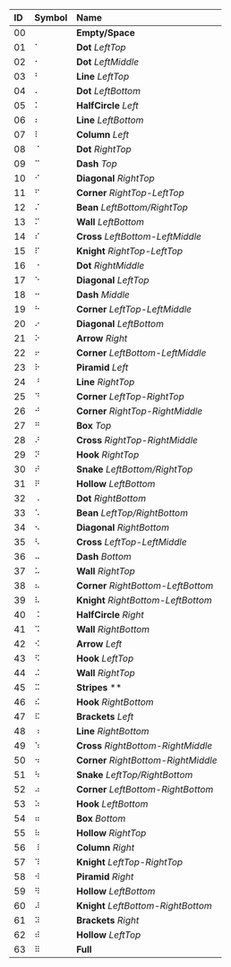 | ID | Symbol | Name                                 |
| :- | :--    | :---                                 |
| 00 | `⠀`    | **Empty/Space**                      |
| 01 | `⠁`    | **Dot** *LeftTop*                    |
| 02 | `⠂`    | **Dot** *LeftMiddle*                 |
| 03 | `⠃`    | **Line** *LeftTop*                   |
| 04 | `⠄`    | **Dot** *LeftBottom*                 |
| 05 | `⠅`    | **HalfCircle** *Left*                |
| 06 | `⠆`    | **Line** *LeftBottom*                |
| 07 | `⠇`    | **Column** *Left*                    |
| 08 | `⠈`    | **Dot** *RightTop*                   |
| 09 | `⠉`    | **Dash** *Top*                       |
| 10 | `⠊`    | **Diagonal** *RightTop*              |
| 11 | `⠋`    | **Corner** *RightTop-LeftTop*        |
| 12 | `⠌`    | **Bean** *LeftBottom/RightTop*       |
| 13 | `⠍`    | **Wall** *LeftBottom*                |
| 14 | `⠎`    | **Cross** *LeftBottom-LeftMiddle*    |
| 15 | `⠏`    | **Knight** *RightTop-LeftTop*        |
| 16 | `⠐`    | **Dot** *RightMiddle*                |
| 17 | `⠑`    | **Diagonal** *LeftTop*               |
| 18 | `⠒`    | **Dash** *Middle*                    |
| 19 | `⠓`    | **Corner** *LeftTop-LeftMiddle*      |
| 20 | `⠔`    | **Diagonal** *LeftBottom*            |
| 21 | `⠕`    | **Arrow** *Right*                    |
| 22 | `⠖`    | **Corner** *LeftBottom-LeftMiddle*   |
| 23 | `⠗`    | **Piramid** *Left*                   |
| 24 | `⠘`    | **Line** *RightTop*                  |
| 25 | `⠙`    | **Corner** *LeftTop-RightTop*        |
| 26 | `⠚`    | **Corner** *RightTop-RightMiddle*    |
| 27 | `⠛`    | **Box** *Top*                        |
| 28 | `⠜`    | **Cross** *RightTop-RightMiddle*     |
| 29 | `⠝`    | **Hook** *RightTop*                  |
| 30 | `⠞`    | **Snake** *LeftBottom/RightTop*      |
| 31 | `⠟`    | **Hollow** *LeftBottom*              |
| 32 | `⠠`    | **Dot** *RightBottom*                |
| 33 | `⠡`    | **Bean** *LeftTop/RightBottom*       |
| 34 | `⠢`    | **Diagonal** *RightBottom*           |
| 35 | `⠣`    | **Cross** *LeftTop-LeftMiddle*       |
| 36 | `⠤`    | **Dash** *Bottom*                    |
| 37 | `⠥`    | **Wall** *RightTop*                  |
| 38 | `⠦`    | **Corner** *RightBottom-LeftBottom*  |
| 39 | `⠧`    | **Knight** *RightBottom-LeftBottom*  |
| 40 | `⠨`    | **HalfCircle** *Right*               |
| 41 | `⠩`    | **Wall** *RightBottom*               |
| 42 | `⠪`    | **Arrow** *Left*                     |
| 43 | `⠫`    | **Hook** *LeftTop*                   |
| 44 | `⠬`    | **Wall** *RightTop*                  |
| 45 | `⠭`    | **Stripes** **                       |
| 46 | `⠮`    | **Hook** *RightBottom*               |
| 47 | `⠯`    | **Brackets** *Left*                  |
| 48 | `⠰`    | **Line** *RightBottom*               |
| 49 | `⠱`    | **Cross** *RightBottom-RightMiddle*  |
| 50 | `⠲`    | **Corner** *RightBottom-RightMiddle* |
| 51 | `⠳`    | **Snake** *LeftTop/RightBottom*      |
| 52 | `⠴`    | **Corner** *LeftBottom-RightBottom*  |
| 53 | `⠵`    | **Hook** *LeftBottom*                |
| 54 | `⠶`    | **Box** *Bottom*                     |
| 55 | `⠷`    | **Hollow** *RightTop*                |
| 56 | `⠸`    | **Column** *Right*                   |
| 57 | `⠹`    | **Knight** *LeftTop-RightTop*        |
| 58 | `⠺`    | **Piramid** *Right*                  |
| 59 | `⠻`    | **Hollow** *LeftBottom*              |
| 60 | `⠼`    | **Knight** *LeftBottom-RightBottom*  |
| 61 | `⠽`    | **Brackets** *Right*                 |
| 62 | `⠾`    | **Hollow** *LeftTop*                 |
| 63 | `⠿`    | **Full**                             |
